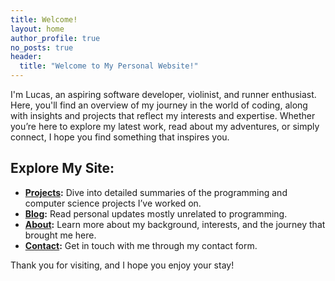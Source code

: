 ```yaml
---
title: Welcome!
layout: home
author_profile: true
no_posts: true
header:
  title: "Welcome to My Personal Website!"
---
```


<!-- # Welcome to My Personal Website! -->

I'm Lucas, an aspiring software developer, violinist, and runner enthusiast. Here, you'll find an overview of my journey in the world of coding, along with insights and projects that reflect my interests and expertise. Whether you’re here to explore my latest work, read about my adventures, or simply connect, I hope you find something that inspires you.

## Explore My Site:
- **[Projects](projects/):** Dive into detailed summaries of the programming and computer science projects I’ve worked on.
- **[Blog](blog/):** Read personal updates mostly unrelated to programming.
- **[About](about/):** Learn more about my background, interests, and the journey that brought me here.
- **[Contact](contact/):** Get in touch with me through my contact form.

Thank you for visiting, and I hope you enjoy your stay!

